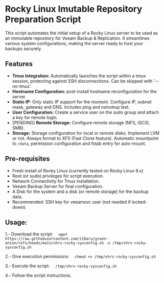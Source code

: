 # Rocky Linux Imutable Repository Preparation Script

This script automates the initial setup of a Rocky Linux server to be used as an immutable repository for Veeam Backup & Replication. It streamlines various system configurations, making the server ready to host your backups securely.

## Features

- **Tmux Integration:** Automatically launches the script within a tmux session, protecting against SSH disconnections. Can be skipped with '--no-tmux'.
- **Hostname Configuration:** post-install hostname reconfiguration for the server.
- **Static IP:** Only static IP support for the moment. Configure IP, subnet mask, gateway and DNS. Includes ping and nslookup test.
- **User Configuration:** Create a service user on the sudo group and attach a key for remote login.
- [PENDING] **Remote Storage:** Configure remote storage (NFS, iSCSI, SMB).
- **Storage:** Storage configuration for local or remote disks. Implement LVM or not. Always format to XFS (Fast Clone feature). Automatic mountpoint to `/data`, permission configuration and fstab entry for auto-mount.

## Pre-requisites

- Fresh install of Rocky Linux (currently tested on Rocky Linux 9.x)
- Root (or sudo) privileges for script execution.
- Network Connectivity for Tmux installation.
- Veeam Backup Server for final configuration.
- A Disk for the system and a disk (or remote storage) for the backup data.
- Recommended: SSH key for veeamsvc user (not needed if locked-down).

## Usage:

1.- Download the script:
`  wget https://raw.githubusercontent.com/itDaru/green-onion/refs/heads/main/vhrs-rocky-sysconfig.sh -o /tmp/vhrs-rocky-sysconfig.sh`

2.- Give execution permissions:
`  chmod +x /tmp/vhrs-rocky-sysconfig.sh`

3.- Execute the script:
`  /tmp/vhrs-rocky-sysconfig.sh`

4.- Follow the script instructions.
